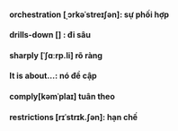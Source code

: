 #### orchestration [ˌɔrkəˈstreɪʃən]: sự phối hợp

#### drills-down [] : đi sâu

#### sharply [ˈʃɑːrp.li] rõ ràng

#### It is about...: nó đề cập

#### comply[kəmˈplaɪ] tuân theo

#### restrictions [rɪˈstrɪk.ʃən]: hạn chế

#### 

####

####

####

####
